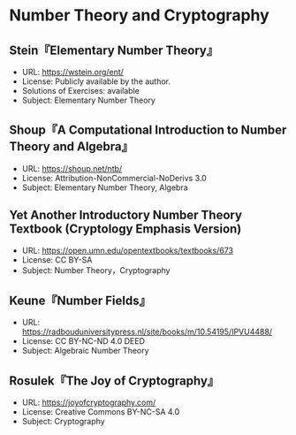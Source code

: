 # Number Theory and Cryptography

## Stein『Elementary Number Theory』

* URL: <https://wstein.org/ent/>
* License: Publicly available by the author.
* Solutions of Exercises: available
* Subject: Elementary Number Theory

## Shoup『A Computational Introduction to Number Theory and Algebra』

* URL: <https://shoup.net/ntb/>
* License: Attribution-NonCommercial-NoDerivs 3.0
* Subject: Elementary Number Theory, Algebra

## Yet Another Introductory Number Theory Textbook (Cryptology Emphasis Version)

* URL: <https://open.umn.edu/opentextbooks/textbooks/673>
* License: CC BY-SA
* Subject: Number Theory，Cryptography

## Keune『Number Fields』

* URL: <https://radbouduniversitypress.nl/site/books/m/10.54195/IPVU4488/>
* License: CC BY-NC-ND 4.0 DEED
* Subject: Algebraic Number Theory

## Rosulek『The Joy of Cryptography』

* URL: <https://joyofcryptography.com/>
* License: Creative Commons BY-NC-SA 4.0
* Subject: Cryptography